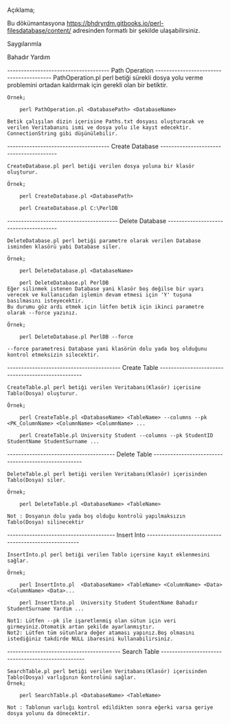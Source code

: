 
Açıklama;

Bu dökümantasyona https://bhdryrdm.gitbooks.io/perl-filesdatabase/content/ adresinden formatlı bir şekilde ulaşabilirsiniz.

Saygılarımla 

Bahadır Yardım


------------------------------------- Path Operation ---------------------------------------- 
	PathOperation.pl perl betiği sürekli dosya yolu verme problemini ortadan kaldırmak için gerekli olan bir betiktir.
	
	Örnek;
	
		perl PathOperation.pl <DatabasePath> <DatabaseName>
	
	Betik çalışılan dizin içerisine Paths.txt dosyası oluşturacak ve verilen Veritabanını ismi ve dosya yolu ile kayıt edecektir.
	ConnectionString gibi düşünülebilir.


	
	
	
	
	
------------------------------------- Create Database ----------------------------------------

	CreateDatabase.pl perl betiği verilen dosya yoluna bir klasör oluşturur.
	
	Örnek;
		
		perl CreateDatabase.pl <DatabasePath>
		
		perl CreateDatabase.pl C:\PerlDB

		
		
		
		
		
		
---------------------------------------- Delete Database --------------------------------------
	
	DeleteDatabase.pl perl betiği parametre olarak verilen Database isminden klasörü yabi Database siler.
	
	Örnek;
	
		perl DeleteDatabase.pl <DatabaseName>
	
		perl DeleteDatabase.pl PerlDB
	Eğer silinmek istenen Database yani klasör boş değilse bir uyarı verecek ve kullanıcıdan işlemin devam etmesi için 'Y' tuşuna basılmasını isteyecektir.
	Bu durumu göz ardı etmek için lütfen betik için ikinci parametre olarak --force yazınız.

	Örnek;

		perl DeleteDatabase.pl PerlDB --force
	
	--force parametresi Database yani klasörün dolu yada boş olduğunu kontrol etmeksizin silecektir.
	
	
	
	
	
	
	
	
----------------------------------------- Create Table --------------------------------------------------
	
	CreateTable.pl perl betiği verilen Veritabanı(Klasör) içerisine Tablo(Dosya) oluşturur.
	
	Örnek;
		
		perl CreateTable.pl <DatabaseName> <TableName> --columns --pk <PK_ColumnName> <ColumnName> <ColumnName> ...
		
		perl CreateTable.pl University Student --columns --pk StudentID StudentName StudentSurname ...	

		
		
		
		
		
		
		
		
--------------------------------------- Delete Table ----------------------------------------------------
	
	DeleteTable.pl perl betiği verilen Veritabanı(Klasör) içerisinden Tablo(Dosya) siler.
	
	Örnek;
	
		perl DeleteTable.pl <DatabaseName> <TableName>
	
	Not : Dosyanın dolu yada boş olduğu kontrolü yapılmaksızın Tablo(Dosya) silinecektir

	
	
	
	
	
	
	
	
	
--------------------------------------- Insert Into -----------------------------------------------------

	InsertInto.pl perl betiği verilen Tablo içersine kayıt eklenmesini sağlar.
	
	Örnek;
		
		perl InsertInto.pl  <DatabaseName> <TableName> <ColumnName> <Data> <ColumnName> <Data>...
		
		perl InsertInto.pl  University Student StudentName Bahadır StudentSurname Yardım ...
		
	Not1: Lütfen --pk ile işaretlenmiş olan sütun için veri girmeyiniz.Otomatik artan şekilde ayarlanmıştır.
	Not2: Lütfen tüm sütunlara değer ataması yapınız.Boş olmasını istediğiniz takdirde NULL ibaresini kullanabilirsiniz.
	
	
	
	
	
	
	
	
	
----------------------------------------- Search Table --------------------------------------------------

	SearchTable.pl perl betiği verilen Veritabanı(Klasör) içerisinden Tablo(Dosya) varlığının kontrolünü sağlar.
	Örnek;
	
		perl SearchTable.pl <DatabaseName> <TableName>
	
	Not : Tablonun varlığı kontrol edildikten sonra eğerki varsa geriye dosya yolunu da dönecektir.


